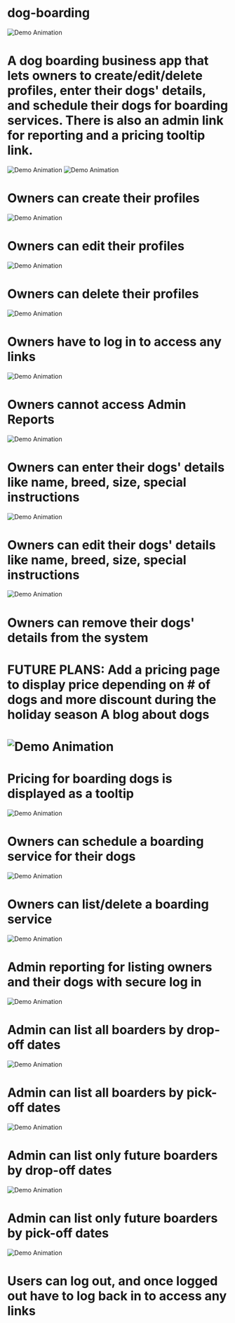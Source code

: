 # dog-boarding
![Demo Animation](../assets/home.gif?raw=true)

<h1>A dog boarding business app that lets owners to create/edit/delete profiles, enter their dogs' details, 
and schedule their dogs for boarding services. There is also an admin link for reporting and a pricing
tooltip link.</h1>

![Demo Animation](../assets/register1.gif?raw=true)
![Demo Animation](../assets/register2.gif?raw=true)

<h1>Owners can create their profiles</h1>

![Demo Animation](../assets/profileEdit.gif?raw=true)

<h1>Owners can edit their profiles</h1>

![Demo Animation](../assets/profileDelete.gif?raw=true)

<h1>Owners can delete their profiles</h1>

![Demo Animation](../assets/login.gif?raw=true)

<h1>Owners have to log in to access any links</h1>

![Demo Animation](../assets/adminAccessDenied.gif?raw=true)

<h1>Owners cannot access Admin Reports</h1>

![Demo Animation](../assets/dogDetailsAdd.gif?raw=true)

<h1>Owners can enter their dogs' details like name, breed, size, special instructions</h1>

![Demo Animation](../assets/dogDetailsEdit.gif?raw=true)

<h1>Owners can edit their dogs' details like name, breed, size, special instructions</h1>

![Demo Animation](../assets/dogDetailsDelete.gif?raw=true)

<h1>Owners can remove their dogs' details from the system</h1>

<h1>FUTURE PLANS:
  Add a pricing page to display price depending on # of dogs and more discount during the holiday season
  A blog about dogs<h1>


![Demo Animation](../assets/pricing.gif?raw=true)

<h1>Pricing for boarding dogs is displayed as a tooltip</h1>

![Demo Animation](../assets/serviceAdd.gif?raw=true)

<h1>Owners can schedule a boarding service for their dogs</h1>

![Demo Animation](../assets/serviceListDelete.gif?raw=true)


<h1>Owners can list/delete a boarding service</h1>

![Demo Animation](../assets/listOwners.gif?raw=true)

<h1>Admin reporting for listing owners and their dogs with secure log in</h1>

![Demo Animation](../assets/listBoardersDropOff.gif?raw=true)

<h1>Admin can list all boarders by drop-off dates</h1>

![Demo Animation](../assets/listBoardersPickUp.gif?raw=true)


<h1>Admin can list all boarders by pick-off dates</h1>

![Demo Animation](../assets/listFutureDropOff.gif?raw=true)


<h1>Admin can list only future boarders by drop-off dates</h1>


![Demo Animation](../assets/listFuturePickUp.gif?raw=true)

<h1>Admin can list only future boarders by pick-off dates</h1>

![Demo Animation](../assets/logout.gif?raw=true)

<h1>Users can log out, and once logged out have to log back in to access any links</h1>
